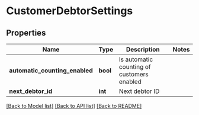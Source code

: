 # CustomerDebtorSettings

## Properties
Name | Type | Description | Notes
------------ | ------------- | ------------- | -------------
**automatic_counting_enabled** | **bool** | Is automatic counting of customers enabled | 
**next_debtor_id** | **int** | Next debtor ID | 

[[Back to Model list]](../../README.md#documentation-for-models) [[Back to API list]](../../README.md#documentation-for-api-endpoints) [[Back to README]](../../README.md)


